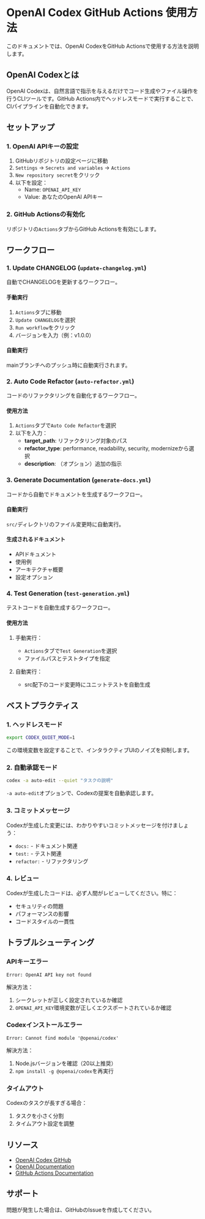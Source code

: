 # OpenAI Codex GitHub Actions 使用方法

このドキュメントでは、OpenAI CodexをGitHub Actionsで使用する方法を説明します。

## OpenAI Codexとは

OpenAI Codexは、自然言語で指示を与えるだけでコード生成やファイル操作を行うCLIツールです。GitHub Actions内でヘッドレスモードで実行することで、CIパイプラインを自動化できます。

## セットアップ

### 1. OpenAI APIキーの設定

1. GitHubリポジトリの設定ページに移動
2. `Settings` → `Secrets and variables` → `Actions`
3. `New repository secret`をクリック
4. 以下を設定：
   - Name: `OPENAI_API_KEY`
   - Value: あなたのOpenAI APIキー

### 2. GitHub Actionsの有効化

リポジトリの`Actions`タブからGitHub Actionsを有効にします。

## ワークフロー

### 1. Update CHANGELOG (`update-changelog.yml`)

自動でCHANGELOGを更新するワークフロー。

#### 手動実行

1. `Actions`タブに移動
2. `Update CHANGELOG`を選択
3. `Run workflow`をクリック
4. バージョンを入力（例：v1.0.0）

#### 自動実行

mainブランチへのプッシュ時に自動実行されます。

### 2. Auto Code Refactor (`auto-refactor.yml`)

コードのリファクタリングを自動化するワークフロー。

#### 使用方法

1. `Actions`タブで`Auto Code Refactor`を選択
2. 以下を入力：
   - **target_path**: リファクタリング対象のパス
   - **refactor_type**: performance, readability, security, modernizeから選択
   - **description**: （オプション）追加の指示

### 3. Generate Documentation (`generate-docs.yml`)

コードから自動でドキュメントを生成するワークフロー。

#### 自動実行

`src/`ディレクトリのファイル変更時に自動実行。

#### 生成されるドキュメント

- APIドキュメント
- 使用例
- アーキテクチャ概要
- 設定オプション

### 4. Test Generation (`test-generation.yml`)

テストコードを自動生成するワークフロー。

#### 使用方法

1. 手動実行：
   - `Actions`タブで`Test Generation`を選択
   - ファイルパスとテストタイプを指定

2. 自動実行：
   - src配下のコード変更時にユニットテストを自動生成

## ベストプラクティス

### 1. ヘッドレスモード

```bash
export CODEX_QUIET_MODE=1
```

この環境変数を設定することで、インタラクティブUIのノイズを抑制します。

### 2. 自動承認モード

```bash
codex -a auto-edit --quiet "タスクの説明"
```

`-a auto-edit`オプションで、Codexの提案を自動承認します。

### 3. コミットメッセージ

Codexが生成した変更には、わかりやすいコミットメッセージを付けましょう：
- `docs:` - ドキュメント関連
- `test:` - テスト関連
- `refactor:` - リファクタリング

### 4. レビュー

Codexが生成したコードは、必ず人間がレビューしてください。特に：
- セキュリティの問題
- パフォーマンスの影響
- コードスタイルの一貫性

## トラブルシューティング

### APIキーエラー

```
Error: OpenAI API key not found
```

解決方法：
1. シークレットが正しく設定されているか確認
2. `OPENAI_API_KEY`環境変数が正しくエクスポートされているか確認

### Codexインストールエラー

```
Error: Cannot find module '@openai/codex'
```

解決方法：
1. Node.jsバージョンを確認（20以上推奨）
2. `npm install -g @openai/codex`を再実行

### タイムアウト

Codexのタスクが長すぎる場合：
1. タスクを小さく分割
2. タイムアウト設定を調整

## リソース

- [OpenAI Codex GitHub](https://github.com/openai/codex)
- [OpenAI Documentation](https://platform.openai.com/docs)
- [GitHub Actions Documentation](https://docs.github.com/en/actions)

## サポート

問題が発生した場合は、GitHubのIssueを作成してください。

